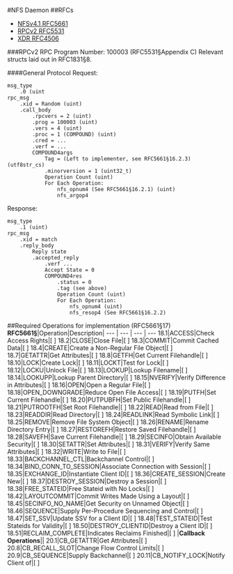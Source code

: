 #NFS Daemon
##RFCs
- [NFSv4.1 RFC5661](https://tools.ietf.org/html/rfc5661)
- [RPCv2 RFC5531](https://tools.ietf.org/html/rfc5531)
- [XDR RFC4506](https://tools.ietf.org/html/rfc4506)

###RPCv2
RPC Program Number: 100003 (RFC5531§Appendix C)
Relevant structs laid out in RFC1831§8.

####General Protocol
Request:

```
msg_type
    .0 (uint
rpc_msg
    .xid = Random (uint)
    .call_body
        .rpcvers = 2 (uint)
        .prog = 100003 (uint)
        .vers = 4 (uint)
        .proc = 1 (COMPOUND) (uint)
        .cred = ...
        .verf = ...
        COMPOUND4args
            Tag = (Left to implementer, see RFC5661§16.2.3) (utf8str_cs)
            .minorversion = 1 (uint32_t)
            Operation Count (uint)
            For Each Operation:
                nfs_opnum4 (See RFC5661§16.2.1) (uint)
                nfs_argop4
```


Response:

```
msg_type
    .1 (uint)
rpc_msg
    .xid = match
    .reply_body
        Reply state
        .accepted_reply
            .verf ...
            Accept State = 0
            COMPOUND4res
                .status = 0
                .tag (see above)
                Operation Count (uint)
                For Each Operation:
                    nfs_opnum4 (uint)
                    nfs_resop4 (See RFC5661§16.2.2)
```






##Required Operations for implementation (RFC5661§17)
**RFC5661§**|Operation|Description|
--- | --- | --- | ---
18.1|ACCESS|Check Access Rights|[ ]
18.2|CLOSE|Close File|[ ]
18.3|COMMIT|Commit Cached Data|[ ]
18.4|CREATE|Create a Non-Regular File Object|[ ]
18.7|GETATTR|Get Attributes|[ ]
18.8|GETFH|Get Current Filehandle|[ ]
18.10|LOCK|Create Lock|[ ]
18.11|LOCKT|Test for Lock|[ ]
18.12|LOCKU|Unlock File|[ ]
18.13|LOOKUP|Lookup Filename|[ ]
18.14|LOOKUPP|Lookup Parent Directory|[ ]
18.15|NVERIFY|Verify Difference in Attributes|[ ]
18.16|OPEN|Open a Regular File|[ ]
18.18|OPEN_DOWNGRADE|Reduce Open File Access|[ ]
18.19|PUTFH|Set Current Filehandle|[ ]
18.20|PUTPUBFH|Set Public Filehandle|[ ]
18.21|PUTROOTFH|Set Root Filehandle|[ ]
18.22|READ|Read from File|[ ]
18.23|READDIR|Read Directory|[ ]
18.24|READLINK|Read Symbolic Link|[ ]
18.25|REMOVE|Remove File System Object|[ ]
18.26|RENAME|Rename Directory Entry|[ ]
18.27|RESTOREFH|Restore Saved Filehandle|[ ]
18.28|SAVEFH|Save Current Filehandle|[ ]
18.29|SECINFO|Obtain Available Security|[ ]
18.30|SETATTR|Set Attributes|[ ]
18.31|VERIFY|Verify Same Attributes|[ ]
18.32|WRITE|Write to File|[ ]
18.33|BACKCHANNEL_CTL|Backchannel Control|[ ]
18.34|BIND_CONN_TO_SESSION|Associate Connection with Session|[ ]
18.35|EXCHANGE_ID|Instantiate Client ID|[ ]
18.36|CREATE_SESSION|Create New|[ ]
18.37|DESTROY_SESSION|Destroy a Session|[ ]
18.38|FREE_STATEID|Free Stateid with No Locks|[ ]
18.42|LAYOUTCOMMIT|Commit Writes Made Using a Layout|[ ]
18.45|SECINFO_NO_NAME|Get Security on Unnamed Object|[ ]
18.46|SEQUENCE|Supply Per-Procedure Sequencing and Control|[ ]
18.47|SET_SSV|Update SSV for a Client ID|[ ]
18.48|TEST_STATEID|Test Stateids for Validity|[ ]
18.50|DESTROY_CLIENTID|Destroy a Client ID|[ ]
18.51|RECLAIM_COMPLETE|Indicates Reclaims Finished|[ ]
|**Callback Operations**||
20.1|CB_GETATTR|Get Attributes|[ ]
20.8|CB_RECALL_SLOT|Change Flow Control Limits|[ ]
20.9|CB_SEQUENCE|Supply Backchannel|[ ]
20.11|CB_NOTIFY_LOCK|Notify Client of|[ ]
